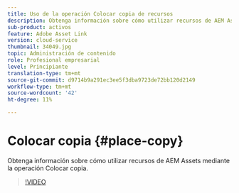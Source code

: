```yaml
---
title: Uso de la operación Colocar copia de recursos
description: Obtenga información sobre cómo utilizar recursos de AEM Assets mediante la operación Colocar copia.
sub-product: activos
feature: Adobe Asset Link
version: cloud-service
thumbnail: 34049.jpg
topic: Administración de contenido
role: Profesional empresarial
level: Principiante
translation-type: tm+mt
source-git-commit: d9714b9a291ec3ee5f3dba9723de72bb120d2149
workflow-type: tm+mt
source-wordcount: '42'
ht-degree: 11%

---
```



# Colocar copia {#place-copy}

Obtenga información sobre cómo utilizar recursos de AEM Assets mediante la operación Colocar copia.

>[!VIDEO](https://video.tv.adobe.com/v/34049/?quality=12)
